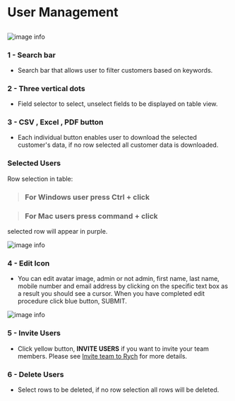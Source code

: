 # User Management

##

![image info](../../static/img/users_img/design03.jpg)

### 1 - Search bar

+ Search bar that allows user to filter customers based on keywords.

### 2 - Three vertical dots

+ Field selector to select, unselect fields to be displayed on table view.

### 3 - CSV , Excel , PDF button

+ Each individual button enables user to download the selected customer's data, if no row selected all customer data is downloaded.

### Selected Users

Row selection in table:

> ### For Windows user press **Ctrl + click**

> ### For Mac users press **command + click**

selected row will appear in purple.

![image info](../../static/img/users_img/row_selection.jpg)

### 4 - Edit Icon

+ You can edit avatar image, admin or not admin, first name, last name, mobile number and email address by clicking on the specific text box as a result you should see a cursor.
When you have completed edit procedure click blue button, SUBMIT.

![image info](../../static/img/users_img/edit_users.jpg)

### 5 - Invite Users

+ Click yellow button, **INVITE USERS** if you want to invite your team members.
Please see [Invite team to Rych](/faqs/ManageUser/q1) for more details.

### 6 - Delete Users

+ Select rows to be deleted, if no row selection all rows will be deleted.
